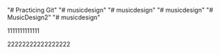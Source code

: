 "# Practicing Git" 
"# musicdesign" 
"# musicdesign" 
"# musicdesign" 
"# MusicDesign2" 
"# musicdesign" 


1111111111111










22222222222222222
